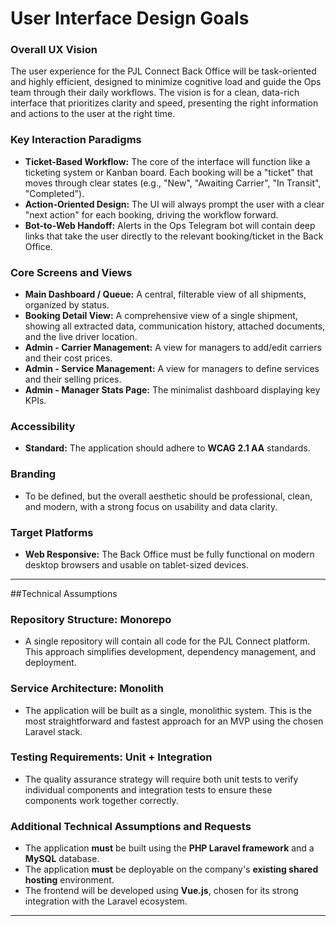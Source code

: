 # User Interface Design Goals

### **Overall UX Vision**
The user experience for the PJL Connect Back Office will be task-oriented and highly efficient, designed to minimize cognitive load and guide the Ops team through their daily workflows. The vision is for a clean, data-rich interface that prioritizes clarity and speed, presenting the right information and actions to the user at the right time.

### **Key Interaction Paradigms**
* **Ticket-Based Workflow:** The core of the interface will function like a ticketing system or Kanban board. Each booking will be a "ticket" that moves through clear states (e.g., "New", "Awaiting Carrier", "In Transit", "Completed").
* **Action-Oriented Design:** The UI will always prompt the user with a clear "next action" for each booking, driving the workflow forward.
* **Bot-to-Web Handoff:** Alerts in the Ops Telegram bot will contain deep links that take the user directly to the relevant booking/ticket in the Back Office.

### **Core Screens and Views**
* **Main Dashboard / Queue:** A central, filterable view of all shipments, organized by status.
* **Booking Detail View:** A comprehensive view of a single shipment, showing all extracted data, communication history, attached documents, and the live driver location.
* **Admin - Carrier Management:** A view for managers to add/edit carriers and their cost prices.
* **Admin - Service Management:** A view for managers to define services and their selling prices.
* **Admin - Manager Stats Page:** The minimalist dashboard displaying key KPIs.

### **Accessibility**
* **Standard:** The application should adhere to **WCAG 2.1 AA** standards.

### **Branding**
* To be defined, but the overall aesthetic should be professional, clean, and modern, with a strong focus on usability and data clarity.

### **Target Platforms**
* **Web Responsive:** The Back Office must be fully functional on modern desktop browsers and usable on tablet-sized devices.

---
##Technical Assumptions

### **Repository Structure: Monorepo**
* A single repository will contain all code for the PJL Connect platform. This approach simplifies development, dependency management, and deployment.

### **Service Architecture: Monolith**
* The application will be built as a single, monolithic system. This is the most straightforward and fastest approach for an MVP using the chosen Laravel stack.

### **Testing Requirements: Unit + Integration**
* The quality assurance strategy will require both unit tests to verify individual components and integration tests to ensure these components work together correctly.

### **Additional Technical Assumptions and Requests**
* The application **must** be built using the **PHP Laravel framework** and a **MySQL** database.
* The application **must** be deployable on the company's **existing shared hosting** environment.
* The frontend will be developed using **Vue.js**, chosen for its strong integration with the Laravel ecosystem.

---